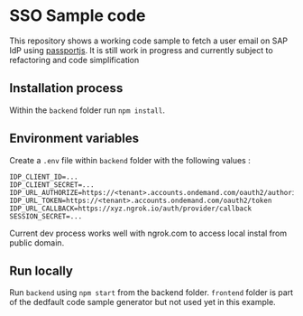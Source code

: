 # SSO Sample code

This repository shows a working code sample to fetch a user email on SAP IdP using [passportjs](http://www.passportjs.org/docs/oauth/).
It is still work in progress and currently subject to refactoring and code simplification

## Installation process

Within the `backend` folder run `npm install`.

## Environment variables

Create a `.env` file within `backend` folder with the following values :

```
IDP_CLIENT_ID=...
IDP_CLIENT_SECRET=...
IDP_URL_AUTHORIZE=https://<tenant>.accounts.ondemand.com/oauth2/authorize
IDP_URL_TOKEN=https://<tenant>.accounts.ondemand.com/oauth2/token
IDP_URL_CALLBACK=https://xyz.ngrok.io/auth/provider/callback
SESSION_SECRET=...
```

Current dev process works well with ngrok.com to access local instal from public domain.

## Run locally

Run `backend` using `npm start` from the backend folder. `frontend` folder is part of the dedfault code sample generator but not used yet in this example.
